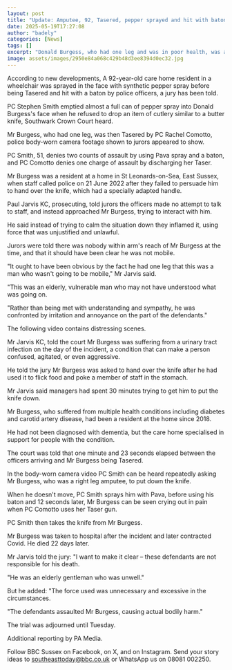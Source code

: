 ```yaml
---
layout: post
title: "Update: Amputee, 92, Tasered, pepper sprayed and hit with baton by police, court hears"
date: 2025-05-19T17:27:08
author: "badely"
categories: [News]
tags: []
excerpt: "Donald Burgess, who had one leg and was in poor health, was also pepper sprayed in his care home."
image: assets/images/2950e84a068c429b48d3ee8394d0ec32.jpg
---
```


According to new developments, A 92-year-old care home resident in a wheelchair was sprayed in the face with synthetic pepper spray before being Tasered and hit with a baton by police officers, a jury has been told.

PC Stephen Smith emptied almost a full can of pepper spray into Donald Burgess's face when he refused to drop an item of cutlery similar to a butter knife, Southwark Crown Court heard.

Mr Burgess, who had one leg, was then Tasered by PC Rachel Comotto, police body-worn camera footage shown to jurors appeared to show. 

PC Smith, 51, denies two counts of assault by using Pava spray and a baton, and PC Comotto denies one charge of assault by discharging her Taser.

Mr Burgess was a resident at a home in St Leonards-on-Sea, East Sussex, when staff called police on 21 June 2022 after they failed to persuade him to hand over the knife, which had a specially adapted handle.

Paul Jarvis KC, prosecuting, told jurors the officers made no attempt to talk to staff, and instead approached Mr Burgess, trying to interact with him.

He said instead of trying to calm the situation down they inflamed it, using force that was unjustified and unlawful.

Jurors were told there was nobody within arm's reach of Mr Burgess at the time, and that it should have been clear he was not mobile.

"It ought to have been obvious by the fact he had one leg that this was a man who wasn't going to be mobile," Mr Jarvis said.

"This was an elderly, vulnerable man who may not have understood what was going on.

"Rather than being met with understanding and sympathy, he was confronted by irritation and annoyance on the part of the defendants."

The following video contains distressing scenes.

Mr Jarvis KC, told the court Mr Burgess was suffering from a urinary tract infection on the day of the incident, a condition that can make a person confused, agitated, or even aggressive.

He told the jury Mr Burgess was asked to hand over the knife after he had used it to flick food and poke a member of staff in the stomach.

Mr Jarvis said managers had spent 30 minutes trying to get him to put the knife down.

Mr Burgess, who suffered from multiple health conditions including diabetes and carotid artery disease, had been a resident at the home since 2018.

He had not been diagnosed with dementia, but the care home specialised in support for people with the condition.

The court was told that one minute and 23 seconds elapsed between the officers arriving and Mr Burgess being Tasered.

In the body-worn camera video PC Smith can be heard repeatedly asking Mr Burgess, who was a right leg amputee, to put down the knife.

When he doesn't move, PC Smith sprays him with Pava, before using his baton and 12 seconds later, Mr Burgess can be seen crying out in pain when PC Comotto uses her Taser gun. 

PC Smith then takes the knife from Mr Burgess.

Mr Burgess was taken to hospital after the incident and later contracted Covid. He died 22 days later.

Mr Jarvis told the jury: "I want to make it clear – these defendants are not responsible for his death.

"He was an elderly gentleman who was unwell."

But he added: "The force used was unnecessary and excessive in the circumstances.

"The defendants assaulted Mr Burgess, causing actual bodily harm."

The trial was adjourned until Tuesday.

Additional reporting by PA Media.

Follow BBC Sussex on Facebook, on X, and on Instagram. Send your story ideas to southeasttoday@bbc.co.uk or WhatsApp us on 08081 002250.

